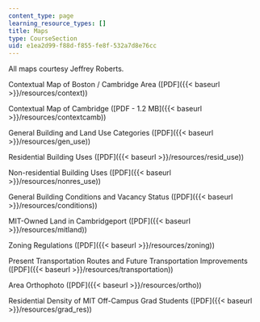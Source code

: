 ```yaml
---
content_type: page
learning_resource_types: []
title: Maps
type: CourseSection
uid: e1ea2d99-f88d-f855-fe8f-532a7d8e76cc
---
```


All maps courtesy Jeffrey Roberts.

Contextual Map of Boston / Cambridge Area ([PDF]({{< baseurl >}}/resources/context))

Contextual Map of Cambridge ([PDF - 1.2 MB]({{< baseurl >}}/resources/contextcamb))

General Building and Land Use Categories ([PDF]({{< baseurl >}}/resources/gen_use))

Residential Building Uses ([PDF]({{< baseurl >}}/resources/resid_use))

Non-residential Building Uses ([PDF]({{< baseurl >}}/resources/nonres_use))

General Building Conditions and Vacancy Status ([PDF]({{< baseurl >}}/resources/conditions))

MIT-Owned Land in Cambridgeport ([PDF]({{< baseurl >}}/resources/mitland))

Zoning Regulations ([PDF]({{< baseurl >}}/resources/zoning))

Present Transportation Routes and Future Transportation Improvements ([PDF]({{< baseurl >}}/resources/transportation))

Area Orthophoto ([PDF]({{< baseurl >}}/resources/ortho))

Residential Density of MIT Off-Campus Grad Students ([PDF]({{< baseurl >}}/resources/grad_res))